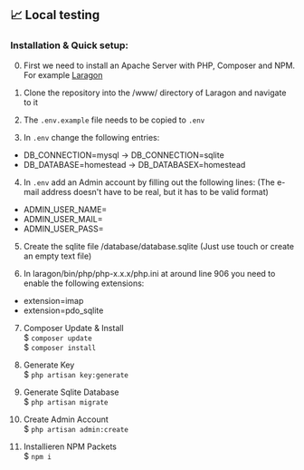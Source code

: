 ## :chart_with_upwards_trend: Local testing

### Installation & Quick setup:

0. First we need to install an Apache Server with PHP, Composer and NPM. For example [Laragon](https://laragon.org/download/)
1. Clone the repository into the /www/ directory of Laragon and navigate to it

2. The `.env.example` file needs to be copied to `.env`
3. In `.env` change the following entries:
- DB_CONNECTION=mysql -> DB_CONNECTION=sqlite
- DB_DATABASE=homestead -> DB_DATABASEX=homestead
4. In `.env` add an Admin account by filling out the following lines: (The e-mail address doesn't have to be real, but it has to be valid format)
- ADMIN_USER_NAME=
- ADMIN_USER_MAIL=
- ADMIN_USER_PASS=

5. Create the sqlite file <repository>/database/database.sqlite (Just use touch or create an empty text file)

6. In laragon/bin/php/php-x.x.x/php.ini at around line 906 you need to enable the following extensions:
- extension=imap
- extension=pdo_sqlite

7. Composer Update & Install <br>
$ `composer update` <br>
$ `composer install`

8. Generate Key <br>
$ `php artisan key:generate`
9. Generate Sqlite Database <br>
$ `php artisan migrate`
10. Create Admin Account <br>
$ `php artisan admin:create`

11. Installieren NPM Packets <br>
$ `npm i`